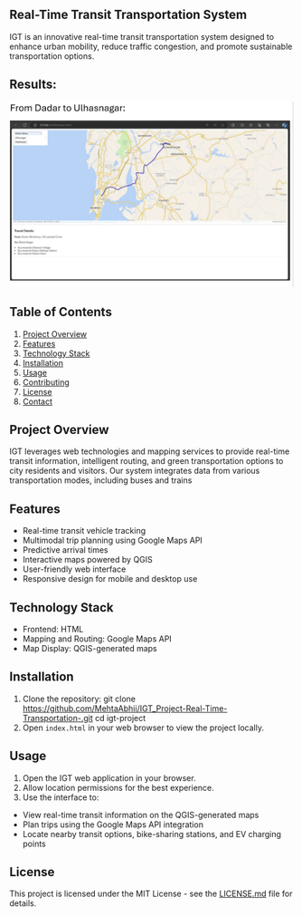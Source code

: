 ## Real-Time Transit Transportation System

IGT is an innovative real-time transit transportation system designed to enhance urban mobility, reduce traffic congestion, and promote sustainable transportation options.

## Results:
![Output](Assets/image.png)


## Table of Contents
1. [Project Overview](#project-overview)
2. [Features](#features)
3. [Technology Stack](#technology-stack)
4. [Installation](#installation)
5. [Usage](#usage)
6. [Contributing](#contributing)
7. [License](#license)
8. [Contact](#contact)

## Project Overview

IGT leverages web technologies and mapping services to provide real-time transit information, intelligent routing, and green transportation options to city residents and visitors. Our system integrates data from various transportation modes, including buses and trains

## Features

- Real-time transit vehicle tracking
- Multimodal trip planning using Google Maps API
- Predictive arrival times
- Interactive maps powered by QGIS
- User-friendly web interface
- Responsive design for mobile and desktop use

## Technology Stack

- Frontend: HTML
- Mapping and Routing: Google Maps API
- Map Display: QGIS-generated maps


## Installation

1. Clone the repository:
git clone https://github.com/MehtaAbhii/IGT_Project-Real-Time-Transportation-.git
cd igt-project
2. Open `index.html` in your web browser to view the project locally.

## Usage

1. Open the IGT web application in your browser.
2. Allow location permissions for the best experience.
3. Use the interface to:
- View real-time transit information on the QGIS-generated maps
- Plan trips using the Google Maps API integration
- Locate nearby transit options, bike-sharing stations, and EV charging points

## License

This project is licensed under the MIT License - see the [LICENSE.md](LICENSE.md) file for details.
